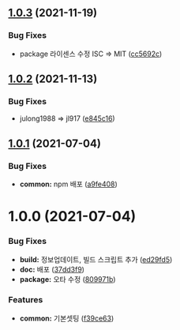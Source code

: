 ## [1.0.3](https://github.com/jl917/micro-frontend-utils/compare/v1.0.2...v1.0.3) (2021-11-19)


### Bug Fixes

* package 라이센스 수정 ISC => MIT ([cc5692c](https://github.com/jl917/micro-frontend-utils/commit/cc5692c8f1182877abc9a4fca6cb941155418366))

## [1.0.2](https://github.com/jl917/micro-frontend-utils/compare/v1.0.1...v1.0.2) (2021-11-13)


### Bug Fixes

* julong1988 => jl917 ([e845c16](https://github.com/jl917/micro-frontend-utils/commit/e845c1652821e4ac9c7331dd9df5cb35feb2d224))

## [1.0.1](https://github.com/jl917/micro-frontend-utils/compare/v1.0.0...v1.0.1) (2021-07-04)


### Bug Fixes

* **common:** npm 배포 ([a9fe408](https://github.com/jl917/micro-frontend-utils/commit/a9fe40840898d336caef29dbeafdfe51af1e1ea5))

# 1.0.0 (2021-07-04)


### Bug Fixes

* **build:** 정보업데이트, 빌드 스크립트 추가 ([ed29fd5](https://github.com/jl917/micro-frontend-utils/commit/ed29fd5552ba2db9b47d76942b0dd454e7b1e342))
* **doc:** 배포 ([37dd3f9](https://github.com/jl917/micro-frontend-utils/commit/37dd3f9996a81cd8408505315921e8e8be06ad2a))
* **package:** 오타 수정 ([809971b](https://github.com/jl917/micro-frontend-utils/commit/809971b05c40869d0dcf4f18605169b81ef74a3b))


### Features

* **common:** 기본셋팅 ([f39ce63](https://github.com/jl917/micro-frontend-utils/commit/f39ce63f6c0a218e87e9e806649fba63c7928a12))
